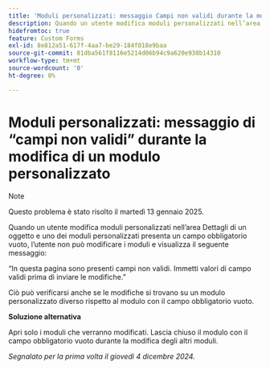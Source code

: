 ```yaml
---
title: 'Moduli personalizzati: messaggio Campi non validi durante la modifica di un modulo personalizzato'
description: Quando un utente modifica moduli personalizzati nell’area Dettagli di un oggetto e uno dei moduli personalizzati presenta un campo obbligatorio vuoto, l’utente non può modificare i moduli e visualizza un messaggio. È disponibile una soluzione alternativa.
hidefromtoc: true
feature: Custom Forms
exl-id: 8e812a51-617f-4aa7-be29-184f018e9baa
source-git-commit: 81dba561f8116e5214d06b94c9a620e938b14310
workflow-type: tm+mt
source-wordcount: '0'
ht-degree: 0%

---
```


# Moduli personalizzati: messaggio di “campi non validi” durante la modifica di un modulo personalizzato

>[!NOTE]
>
>Questo problema è stato risolto il martedì 13 gennaio 2025.

Quando un utente modifica moduli personalizzati nell’area Dettagli di un oggetto e uno dei moduli personalizzati presenta un campo obbligatorio vuoto, l’utente non può modificare i moduli e visualizza il seguente messaggio:

“In questa pagina sono presenti campi non validi. Immetti valori di campo validi prima di inviare le modifiche.”

Ciò può verificarsi anche se le modifiche si trovano su un modulo personalizzato diverso rispetto al modulo con il campo obbligatorio vuoto.

**Soluzione alternativa**

Apri solo i moduli che verranno modificati. Lascia chiuso il modulo con il campo obbligatorio vuoto durante la modifica degli altri moduli.

_Segnalato per la prima volta il giovedì 4 dicembre 2024._

